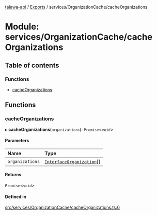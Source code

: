 [talawa-api](../README.md) / [Exports](../modules.md) / services/OrganizationCache/cacheOrganizations

# Module: services/OrganizationCache/cacheOrganizations

## Table of contents

### Functions

- [cacheOrganizations](services_OrganizationCache_cacheOrganizations.md#cacheorganizations)

## Functions

### cacheOrganizations

▸ **cacheOrganizations**(`organizations`): `Promise`\<`void`\>

#### Parameters

| Name | Type |
| :------ | :------ |
| `organizations` | [`InterfaceOrganization`](../interfaces/models_Organization.InterfaceOrganization.md)[] |

#### Returns

`Promise`\<`void`\>

#### Defined in

[src/services/OrganizationCache/cacheOrganizations.ts:6](https://github.com/PalisadoesFoundation/talawa-api/blob/ad7a1f7/src/services/OrganizationCache/cacheOrganizations.ts#L6)
